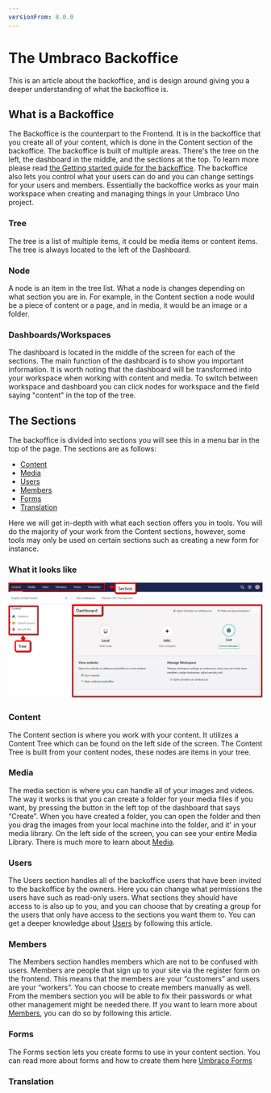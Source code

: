 ```yaml
---
versionFrom: 8.0.0
---
```


# The Umbraco Backoffice

This is an article about the backoffice, and is design around giving you a deeper understanding of what the backoffice is.

## What is a Backoffice

The Backoffice is the counterpart to the Frontend. It is in the backoffice that you create all of your content, which is done in the Content section of the backoffice.
The backoffice is built of multiple areas. There's the tree on the left, the dashboard in the middle, and the sections at the top. To learn more please read [the Getting started guide for the backoffice](../../../Getting-Started/Backoffice/index.md).
The backoffice also lets you control what your users can do and you can change settings for your users and members.
Essentially the backoffice works as your main workspace when creating and managing things in your Umbraco Uno project.

### Tree

The tree is a list of multiple items, it could be media items or content items.
The tree is always located to the left of the Dashboard.

### Node

A node is an item in the tree list. What a node is changes depending on what section you are in. 
For example, in the Content section a node would be a piece of content or a page, and in media, it would be an image or a folder.

### Dashboards/Workspaces

The dashboard is located in the middle of the screen for each of the sections.
The main function of the dashboard is to show you important information.
It is worth noting that the dashboard will be transformed into your workspace when working with content and media.
To switch between workspace and dashboard you can click nodes for  workspace and the field saying "content" in the top of the tree.

## The Sections

The backoffice is divided into sections you will see this in a menu bar in the top of the page. The sections are as follows:

- [Content](#Content)
- [Media](#Media)
- [Users](#Users)
- [Members](#Members)
- [Forms](#Forms)
- [Translation](#Translation)

Here we will get in-depth with what each section offers you in tools.
You will do the majority of your work from the Content sections, however, some tools may only be used on certain sections such as creating a new form for instance.

### What it looks like

![Image of the Backoffice](images/Backoffice-All.png)

### Content

The Content section is where you work with your content. It utilizes a Content Tree which can be found on the left side of the screen. The Content Tree is built from your content nodes, these nodes are items in your tree.

### Media

The media section is where you can handle all of your images and videos. The way it works is that you can create a folder for your media files if you want, by pressing the button in the left top of the dashboard that says “Create”.
When you have created a folder, you can open the folder and then you drag the images from your local machine into the folder, and it' in your media library.
On the left side of the screen, you can see your entire Media Library.
There is much more to learn about [Media](../../Creating-Content/Manage-Media-library/index.md).

### Users

The Users section handles all of the backoffice users that have been invited to the backoffice by the owners. Here you can change what permissions the users have such as read-only users.
What sections they should have access to is also up to you, and you can choose that by creating a group for the users that only have access to the sections you want them to.
You can get a deeper knowledge about [Users](../../Manage-users/index.md) by following this article.

### Members

The Members section handles members which are not to be confused with users. Members are people that sign up to your site via the register form on the frontend.
This means that the members are your “customers” and users are your “workers”.
You can choose to create members manually as well. From the members section you will be able to fix their passwords or what other management might be needed there.
If you want to learn more about [Members](../../Manage-users/index.md), you can do so by following this article.

### Forms

The Forms section lets you create forms to use in your content section.
You can read more about forms and how to create them here [Umbraco Forms](../../../UmbracoForms/index.md)

### Translation
